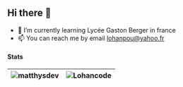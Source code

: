 ## Hi there 👋

- 🌱 I’m currently learning Lycée Gaston Berger in france
- 📫 You can reach me by email lohanpou@yahoo.fr

#### Stats 

| <img src="https://github-readme-stats.vercel.app/api?username=Lohancode&show_icons=true&theme=github_dark" alt="matthysdev" />  | <img src="https://github-readme-stats.vercel.app/api/top-langs/?username=Lohancode&layout=compact&hide=php&theme=github_dark" alt="Lohancode" /> |
| ------------- | ------------- |
